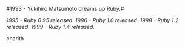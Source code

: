 #1993 - Yukihiro Matsumoto dreams up Ruby.#

*1995 - Ruby 0.95 released.
1996 - Ruby 1.0 released.
1998 - Ruby 1.2 released.
1999 - Ruby 1.4 released.*

charith